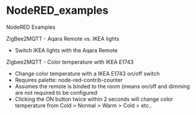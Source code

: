 # NodeRED_examples
NodeRED Examples

ZigBee2MQTT - Aqara Remote vs. IKEA lights
- Switch IKEA lights with the Aqara Remote

Zigbee2MQTT - Color temperature with IKEA E1743
- Change color temperature with a IKEA E1743 on/off switch
- Requires palette: node-red-contrib-counter
- Assumes the remote is binded to the room (means on/off and dimming are not required to be configured
- Clicking the ON button twice within 2 seconds will change color temperature from Cold > Normal > Warm > Cold > etc..

